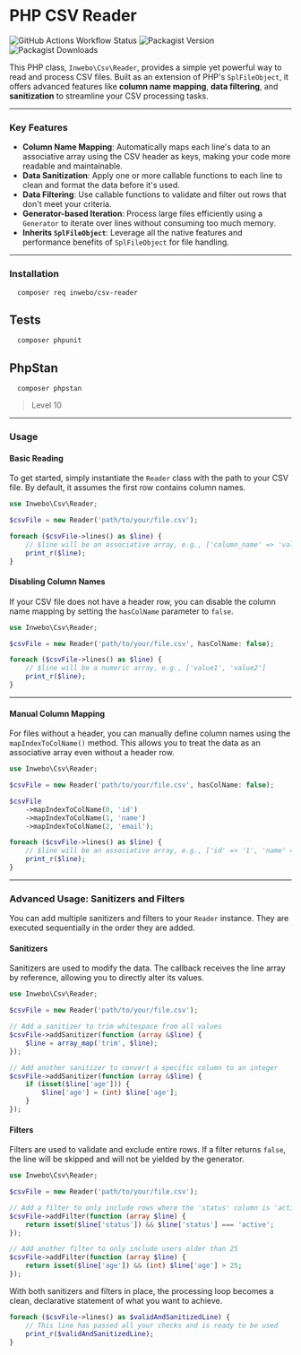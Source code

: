 # PHP CSV Reader
![GitHub Actions Workflow Status](https://img.shields.io/github/actions/workflow/status/inwebo/csv-reader/.github%2Fworkflows%2Flibrary.yml?branch=master&style=flat-square)
![Packagist Version](https://img.shields.io/packagist/v/inwebo/csv-reader?style=flat-square)
![Packagist Downloads](https://img.shields.io/packagist/dd/inwebo/csv-reader?style=flat-square)

This PHP class, `Inwebo\Csv\Reader`, provides a simple yet powerful way to read and process CSV files. Built as an extension of PHP's `SplFileObject`, it offers advanced features like **column name mapping**, **data filtering**, and **sanitization** to streamline your CSV processing tasks.

-----

### Key Features

* **Column Name Mapping**: Automatically maps each line's data to an associative array using the CSV header as keys, making your code more readable and maintainable.
* **Data Sanitization**: Apply one or more callable functions to each line to clean and format the data before it's used.
* **Data Filtering**: Use callable functions to validate and filter out rows that don't meet your criteria.
* **Generator-based Iteration**: Process large files efficiently using a `Generator` to iterate over lines without consuming too much memory.
* **Inherits `SplFileObject`**: Leverage all the native features and performance benefits of `SplFileObject` for file handling.

-----

### Installation

```shell
  composer req inwebo/csv-reader
```
## Tests

```shell
  composer phpunit
```

## PhpStan

```shell
  composer phpstan
```
> Level 10
-----

### Usage

#### Basic Reading

To get started, simply instantiate the `Reader` class with the path to your CSV file. By default, it assumes the first row contains column names.

```php
use Inwebo\Csv\Reader;

$csvFile = new Reader('path/to/your/file.csv');

foreach ($csvFile->lines() as $line) {
    // $line will be an associative array, e.g., ['column_name' => 'value']
    print_r($line);
}
```

#### Disabling Column Names

If your CSV file does not have a header row, you can disable the column name mapping by setting the `hasColName` parameter to `false`.

```php
use Inwebo\Csv\Reader;

$csvFile = new Reader('path/to/your/file.csv', hasColName: false);

foreach ($csvFile->lines() as $line) {
    // $line will be a numeric array, e.g., ['value1', 'value2']
    print_r($line);
}
```

-----

#### Manual Column Mapping

For files without a header, you can manually define column names using the `mapIndexToColName()` method. This allows you to treat the data as an associative array even without a header row.

```php
use Inwebo\Csv\Reader;

$csvFile = new Reader('path/to/your/file.csv', hasColName: false);

$csvFile
    ->mapIndexToColName(0, 'id')
    ->mapIndexToColName(1, 'name')
    ->mapIndexToColName(2, 'email');

foreach ($csvFile->lines() as $line) {
    // $line will be an associative array, e.g., ['id' => '1', 'name' => 'John Doe', 'email' => 'john@example.com']
    print_r($line);
}
```

-----

### Advanced Usage: Sanitizers and Filters

You can add multiple sanitizers and filters to your `Reader` instance. They are executed sequentially in the order they are added.

#### Sanitizers

Sanitizers are used to modify the data. The callback receives the line array by reference, allowing you to directly alter its values.

```php
use Inwebo\Csv\Reader;

$csvFile = new Reader('path/to/your/file.csv');

// Add a sanitizer to trim whitespace from all values
$csvFile->addSanitizer(function (array &$line) {
    $line = array_map('trim', $line);
});

// Add another sanitizer to convert a specific column to an integer
$csvFile->addSanitizer(function (array &$line) {
    if (isset($line['age'])) {
        $line['age'] = (int) $line['age'];
    }
});
```

#### Filters

Filters are used to validate and exclude entire rows. If a filter returns `false`, the line will be skipped and will not be yielded by the generator.

```php
use Inwebo\Csv\Reader;

$csvFile = new Reader('path/to/your/file.csv');

// Add a filter to only include rows where the 'status' column is 'active'
$csvFile->addFilter(function (array $line) {
    return isset($line['status']) && $line['status'] === 'active';
});

// Add another filter to only include users older than 25
$csvFile->addFilter(function (array $line) {
    return isset($line['age']) && (int) $line['age'] > 25;
});
```

With both sanitizers and filters in place, the processing loop becomes a clean, declarative statement of what you want to achieve.

```php
foreach ($csvFile->lines() as $validAndSanitizedLine) {
    // This line has passed all your checks and is ready to be used
    print_r($validAndSanitizedLine);
}
```